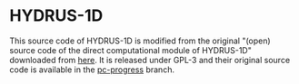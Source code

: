 # HYDRUS-1D

This source code of HYDRUS-1D is modified from the original "(open) source code of the direct computational module of HYDRUS-1D" downloaded from [here](https://www.pc-progress.com/en/Default.aspx?H1D-description#k8). It is released under GPL-3 and their original source code is available in the [pc-progress](https://github.com/clawrim/hydrus-1d/tree/pc-progress) branch.
